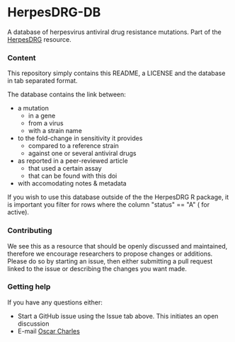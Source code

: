 # HerpesDRG-DB

A database of herpesvirus antiviral drug resistance mutations. 
 Part of the [HerpesDRG](https://www.biorxiv.org/content/10.1101/2020.05.15.097907v2) resource.


### Content
This repository simply contains this README, a LICENSE and the database in tab separated format.

The database contains the link between:
- a mutation
    - in a gene
    - from a virus
    - with a strain name
- to the fold-change in sensitivity it provides
    - compared to a reference strain
    - against one or several antiviral drugs
- as reported in a peer-reviewed article
    - that used a certain assay
    - that can be found with this doi
- with accomodating notes & metadata

If you wish to use this database outside of the the HerpesDRG R package, it is important you filter for rows where the column "status" == "A" ( for active).




### Contributing

We see this as a resource that should be openly discussed and maintained, therefore we encourage researchers to propose changes or additions. Please do so by starting an issue, then either submitting a pull request linked to the issue or describing the changes you want made.


### Getting help

If you have any questions either:
 - Start a GitHub issue using the Issue tab above. This initiates an open discussion
 - E-mail [Oscar Charles](oscar.charles.18@ucl.ac.uk)
